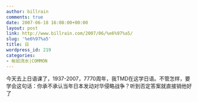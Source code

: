 ```yaml
---
author: billrain
comments: true
date: 2007-06-18 16:08:00+00:00
layout: post
link: http://www.billrain.com/2007/06/%e6%97%a5/
slug: '%e6%97%a5'
title: 日
wordpress_id: 219
categories:
- 帐如流水|COMMON
---
```


今天去上日语课了，1937-2007，7770周年，我TMD在这学日语。不管怎样，要学会这句话：你承不承认当年日本发动对华侵略战争？听到否定答案就直接销他好了  

